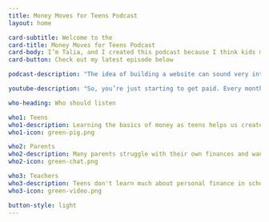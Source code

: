 ```yaml
---
title: Money Moves for Teens Podcast
layout: home

card-subtitle: Welcome to the
card-title: Money Moves for Teens Podcast
card-body: I’m Talia, and I created this podcast because I think kids my age don’t get a good enough education on how to manage money. This is something we should be learning and talking about now so we’ll be better prepared for the future.
card-button: Check out my latest episode below

podcast-description: "The idea of building a website can sound very intimidating to a business owner. They know they probably should do it, but they have no idea how to start. A website is super important to have if you own a business, and in this episode I'll be talking about 7 features you should make sure to include in your site."

youtube-description: "So, you’re just starting to get paid. Every month a new paycheck comes in. Where are you putting that money? Are you keeping it in a drawer in your room, or are you spending all of it, out with friends? In other words, how are you managing your money? In this episode, I’ll be covering exactly how you can begin to manage your money as a teenager."

who-heading: Who should listen

who1: Teens
who1-description: Learning the basics of money as teens helps us create good saving and spending habits today and take advantage of investing for tomorrow.
who1-icon: green-pig.png

who2: Parents
who2-description: Many parents struggle with their own finances and want to have constructive conversations with their teens about money.
who2-icon: green-chat.png

who3: Teachers
who3-description: Teens don't learn much about personal finance in school. Teachers can use this information to better prepare their students.
who3-icon: green-video.png

button-style: light
---
```

